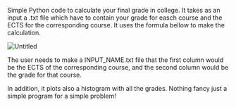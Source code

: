 Simple Python code to calculate your final grade in college. It takes as an input a .txt file which have to contain your grade for easch course and the ECTS for the 
corresponding course. It uses the formula bellow to make the calculation. 


![Untitled](https://user-images.githubusercontent.com/101981619/206937001-b8ba0618-a248-489b-802b-357347666078.png)

The user needs to make a INPUT_NAME.txt file that the first column would be the ECTS of the corresponding course, and the second column  would be the grade for that course. 

In addition, it plots also a histogram with all the grades. Nothing fancy just a simple program for a simple problem!
